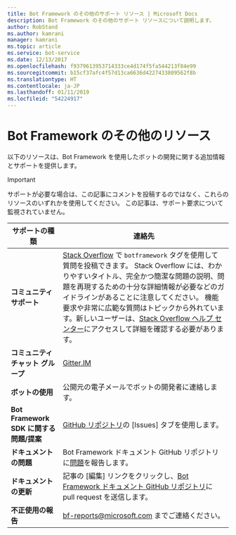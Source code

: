 ```yaml
---
title: Bot Framework のその他のサポート リソース | Microsoft Docs
description: Bot Framework のその他のサポート リソースについて説明します。
author: RobStand
ms.author: kamrani
manager: kamrani
ms.topic: article
ms.service: bot-service
ms.date: 12/13/2017
ms.openlocfilehash: f9379613953714333ce4d174f5fa544213f84e99
ms.sourcegitcommit: b15cf37afc4f57d13ca6636d4227433809562f8b
ms.translationtype: HT
ms.contentlocale: ja-JP
ms.lasthandoff: 01/11/2019
ms.locfileid: "54224917"
---
```

# <a name="bot-framework-additional-resources"></a>Bot Framework のその他のリソース

以下のリソースは、Bot Framework を使用したボットの開発に関する追加情報とサポートを提供します。

> [!IMPORTANT]
> サポートが必要な場合は、この記事にコメントを投稿するのではなく、これらのリソースのいずれかを使用してください。 この記事は、サポート要求について監視されていません。

|            <strong>サポートの種類</strong>            |                                                                                                                                                                                                                                     <strong>連絡先</strong>                                                                                                                                                                                                                                      |
|-----------------------------------------------------|---------------------------------------------------------------------------------------------------------------------------------------------------------------------------------------------------------------------------------------------------------------------------------------------------------------------------------------------------------------------------------------------------------------------------------------------------------------------------------------------------|
|         <strong>コミュニティ サポート</strong>          | [Stack Overflow](https://stackoverflow.com/questions/tagged/botframework) で `botframework` タグを使用して質問を投稿できます。 Stack Overflow には、わかりやすいタイトル、完全かつ簡潔な問題の説明、問題を再現するための十分な詳細情報が必要などのガイドラインがあることに注意してください。 機能要求や非常に広範な質問はトピックから外れています。新しいユーザーは、[Stack Overflow ヘルプ センター](https://stackoverflow.com/help/how-to-ask)にアクセスして詳細を確認する必要があります。 |
|        <strong>コミュニティ チャット グループ</strong>        |                                                                                                                                                                                                                        [Gitter.IM](https://gitter.im/Microsoft/BotBuilder)                                                                                                                                                                                                                        |
|            <strong>ボットの使用</strong>             |                                                                                                                                                                                                                    公開元の電子メールでボットの開発者に連絡します。                                                                                                                                                                                                                     |
| <strong>Bot Framework SDK に関する問題/提案</strong> |                                                                                                                                                                                           <a href="https://github.com/Microsoft/BotBuilder-v3/" target="_blank">GitHub リポジトリ</a>の [Issues] タブを使用します。                                                                                                                                                                                            |
|        <strong>ドキュメントの問題</strong>        |                                                                                                                                                                     Bot Framework ドキュメント GitHub リポジトリに<a href="https://github.com/MicrosoftDocs/bot-framework-docs/issues" target="_blank">問題</a>を報告します。                                                                                                                                                                      |
|       <strong>ドキュメントの更新</strong>        |                                                                                                                                                   記事の [編集] リンクをクリックし、<a href="https://github.com/MicrosoftDocs/bot-framework-docs" target="_blank">Bot Framework ドキュメント GitHub リポジトリ</a>に pull request を送信します。                                                                                                                                                   |
|          <strong>不正使用の報告</strong>           |                                                                                                                                                                                                            [bf-reports@microsoft.com](mailto://bf-reports@microsoft.com) までご連絡ください。                                                                                                                                                                                                            |

